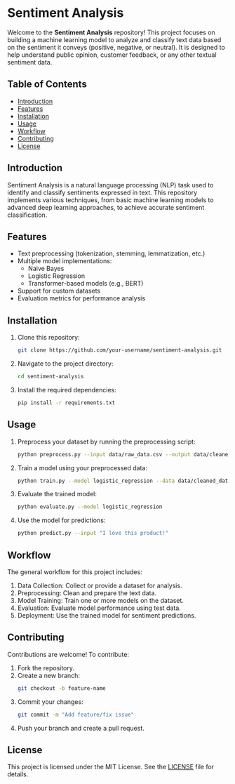 # Sentiment Analysis

Welcome to the **Sentiment Analysis** repository! This project focuses on building a machine learning model to analyze and classify text data based on the sentiment it conveys (positive, negative, or neutral). It is designed to help understand public opinion, customer feedback, or any other textual sentiment data.

## Table of Contents
- [Introduction](#introduction)
- [Features](#features)
- [Installation](#installation)
- [Usage](#usage)
- [Workflow](#workflow)
- [Contributing](#contributing)
- [License](#license)

## Introduction
Sentiment Analysis is a natural language processing (NLP) task used to identify and classify sentiments expressed in text. This repository implements various techniques, from basic machine learning models to advanced deep learning approaches, to achieve accurate sentiment classification.

## Features
- Text preprocessing (tokenization, stemming, lemmatization, etc.)
- Multiple model implementations:
  - Naive Bayes
  - Logistic Regression
  - Transformer-based models (e.g., BERT)
- Support for custom datasets
- Evaluation metrics for performance analysis

## Installation
1. Clone this repository:
   ```bash
   git clone https://github.com/your-username/sentiment-analysis.git
   ```
2. Navigate to the project directory:
   ```bash
   cd sentiment-analysis
   ```
3. Install the required dependencies:
   ```bash
   pip install -r requirements.txt
   ```

## Usage
1. Preprocess your dataset by running the preprocessing script:
   ```bash
   python preprocess.py --input data/raw_data.csv --output data/cleaned_data.csv
   ```
2. Train a model using your preprocessed data:
   ```bash
   python train.py --model logistic_regression --data data/cleaned_data.csv
   ```
3. Evaluate the trained model:
   ```bash
   python evaluate.py --model logistic_regression
   ```
4. Use the model for predictions:
   ```bash
   python predict.py --input "I love this product!"
   ```

## Workflow
The general workflow for this project includes:
1. Data Collection: Collect or provide a dataset for analysis.
2. Preprocessing: Clean and prepare the text data.
3. Model Training: Train one or more models on the dataset.
4. Evaluation: Evaluate model performance using test data.
5. Deployment: Use the trained model for sentiment predictions.

## Contributing
Contributions are welcome! To contribute:
1. Fork the repository.
2. Create a new branch:
   ```bash
   git checkout -b feature-name
   ```
3. Commit your changes:
   ```bash
   git commit -m "Add feature/fix issue"
   ```
4. Push your branch and create a pull request.

## License
This project is licensed under the MIT License. See the [LICENSE](LICENSE) file for details.

